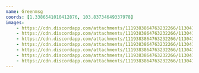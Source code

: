 ```yaml
---
name: Greenmsg
coords: [1.3386541010412876, 103.83734649337978]
images:
    - https://cdn.discordapp.com/attachments/1119383864763232266/1130414414550544474/IMG-20230717-WA0003.jpg
    - https://cdn.discordapp.com/attachments/1119383864763232266/1130414414873501746/IMG-20230717-WA0004.jpg
    - https://cdn.discordapp.com/attachments/1119383864763232266/1130414415217438760/IMG-20230717-WA0005.jpg
    - https://cdn.discordapp.com/attachments/1119383864763232266/1130414415536197642/IMG-20230717-WA0006.jpg
    - https://cdn.discordapp.com/attachments/1119383864763232266/1130414415917887518/IMG-20230717-WA0007.jpg
    - https://cdn.discordapp.com/attachments/1119383864763232266/1130414416383447120/IMG-20230717-WA0008.jpg
    - https://cdn.discordapp.com/attachments/1119383864763232266/1130414416723193896/IMG-20230717-WA0009.jpg
---
```

